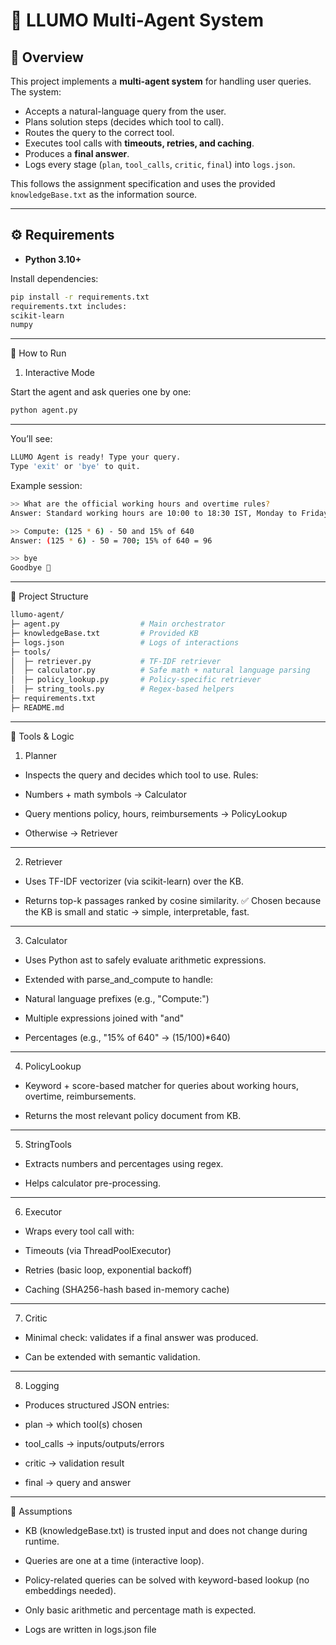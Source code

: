 # 📘 LLUMO Multi-Agent System

## 📌 Overview
This project implements a **multi-agent system** for handling user queries. The system:

- Accepts a natural-language query from the user.
- Plans solution steps (decides which tool to call).
- Routes the query to the correct tool.
- Executes tool calls with **timeouts, retries, and caching**.
- Produces a **final answer**.
- Logs every stage (`plan`, `tool_calls`, `critic`, `final`) into `logs.json`.

This follows the assignment specification and uses the provided `knowledgeBase.txt` as the information source.

---

## ⚙️ Requirements

- **Python 3.10+**

Install dependencies:

```bash
pip install -r requirements.txt
requirements.txt includes:
scikit-learn
numpy
```
---
🚀 How to Run
1. Interactive Mode

Start the agent and ask queries one by one:
```bash
python agent.py
```
---
You’ll see:
```bash
LLUMO Agent is ready! Type your query.
Type 'exit' or 'bye' to quit.
```
Example session:
```bash
>> What are the official working hours and overtime rules?
Answer: Standard working hours are 10:00 to 18:30 IST, Monday to Friday. Flexible timings are allowed with manager approval.

>> Compute: (125 * 6) - 50 and 15% of 640
Answer: (125 * 6) - 50 = 700; 15% of 640 = 96

>> bye
Goodbye 👋
```
---
📂 Project Structure
```bash
llumo-agent/
├─ agent.py                  # Main orchestrator
├─ knowledgeBase.txt         # Provided KB
├─ logs.json                 # Logs of interactions
├─ tools/
│  ├─ retriever.py           # TF-IDF retriever
│  ├─ calculator.py          # Safe math + natural language parsing
│  ├─ policy_lookup.py       # Policy-specific retriever
│  ├─ string_tools.py        # Regex-based helpers
├─ requirements.txt
├─ README.md
```
---
🔧 Tools & Logic
1. Planner

- Inspects the query and decides which tool to use.
Rules:

- Numbers + math symbols → Calculator

- Query mentions policy, hours, reimbursements → PolicyLookup

- Otherwise → Retriever

---

2. Retriever

- Uses TF-IDF vectorizer (via scikit-learn) over the KB.

- Returns top-k passages ranked by cosine similarity.
✅ Chosen because the KB is small and static → simple, interpretable, fast.

---

3. Calculator

- Uses Python ast to safely evaluate arithmetic expressions.

- Extended with parse_and_compute to handle:

- Natural language prefixes (e.g., "Compute:")

- Multiple expressions joined with "and"

- Percentages (e.g., "15% of 640" → (15/100)*640)

---

4. PolicyLookup

- Keyword + score-based matcher for queries about working hours, overtime, reimbursements.

- Returns the most relevant policy document from KB.

---

5. StringTools

- Extracts numbers and percentages using regex.
  
- Helps calculator pre-processing.

---

6. Executor

- Wraps every tool call with:

- Timeouts (via ThreadPoolExecutor)

- Retries (basic loop, exponential backoff)

- Caching (SHA256-hash based in-memory cache)

---

7. Critic

- Minimal check: validates if a final answer was produced.

- Can be extended with semantic validation.

---

8. Logging

- Produces structured JSON entries:

- plan → which tool(s) chosen

- tool_calls → inputs/outputs/errors

- critic → validation result

- final → query and answer

---

📝 Assumptions

- KB (knowledgeBase.txt) is trusted input and does not change during runtime.

- Queries are one at a time (interactive loop).

- Policy-related queries can be solved with keyword-based lookup (no embeddings needed).

- Only basic arithmetic and percentage math is expected.

- Logs are written in logs.json file
